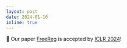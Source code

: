 ```yaml
---
layout: post
date: 2024-01-16
inline: true
---
```


🎉 Our paper [FreeReg](https://github.com/WHU-USI3DV/FreeReg) is accepted by [ICLR 2024](https://arxiv.org/abs/2310.03420)!
